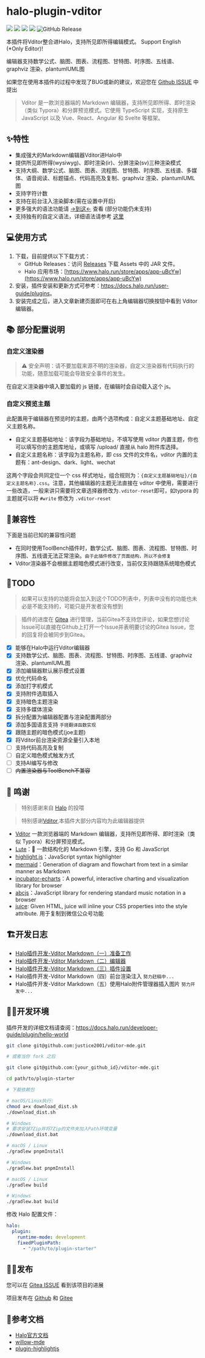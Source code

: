 # halo-plugin-vditor

<a href="https://www.halo.run/store/apps/app-uBcYw"><img src="https://img.shields.io/badge/Halo-应用市场-%230A81F5?logo=appstore&logoColor=%23fff"></a>
![](https://img.shields.io/badge/状态-稳定-red.svg)
![](https://img.shields.io/badge/启动时间-2023/11/23-green.svg)
![](https://img.shields.io/badge/优先级-HIGH-blue.svg)
![GitHub Release](https://img.shields.io/github/v/release/justice2001/halo-plugin-vditor?color=yellow&label=版本)

本插件将Vditor整合进Halo，支持所见即所得编辑模式。 Support English (*Only Editor)!

编辑器支持数学公式、脑图、图表、流程图、甘特图、时序图、五线谱、graphviz 渲染、plantumlUML图

如果您在使用本插件的过程中发现了BUG或新的建议，欢迎您在 [Github ISSUE](https://github.com/justice2001/halo-plugin-vditor/issues/new) 中提出

> Vditor 是一款浏览器端的 Markdown 编辑器，支持所见即所得、即时渲染（类似 Typora）和分屏预览模式。它使用 TypeScript 实现，支持原生 JavaScript 以及 Vue、React、Angular 和 Svelte 等框架。

## ✨特性

- 集成强大的Markdown编辑器Vditor进Halo中
- 提供所见即所得(wysiwyg)、即时渲染(ir)、分屏渲染(sv)三种渲染模式
- 支持大纲、数学公式、脑图、图表、流程图、甘特图、时序图、五线谱、多媒体、语音阅读、标题锚点、代码高亮及复制、graphviz 渲染、plantumlUML图
- 支持字符计数
- 支持在前台注入渲染脚本(需在设置中开启)
- 更多强大的语法功能请 [->到这<-](https://github.com/Vanessa219/vditor) 查看 (部分功能仍未支持)
- 支持独有的自定义语法，详细语法请参考 [这里](https://github.com/justice2001/vditor-halo-render#语法参考)

## 💻使用方式

1. 下载，目前提供以下下载方式：
    - GitHub Releases：访问 [Releases](https://github.com/justice2001/vditor-plugin/releases) 下载 Assets 中的 JAR 文件。
    - Halo 应用市场：[https://www.halo.run/store/apps/app-uBcYw](https://www.halo.run/store/apps/app-uBcYw)
2. 安装，插件安装和更新方式可参考：<https://docs.halo.run/user-guide/plugins>。
3. 安装完成之后，进入文章新建页面即可在右上角编辑器切换按钮中看到 Vditor 编辑器。

## 📚 部分配置说明

### 自定义渲染器

> ⚠️ 安全声明：请不要加载来源不明的渲染器，自定义渲染器有代码执行的功能，随意加载可能会导致安全事件的发生。

在自定义渲染器中填入要加载的 js 链接，在编辑时会自动载入这个 js。

### 自定义预览主题

此配置用于编辑器在预览时的主题，由两个选项构成：自定义主题基础地址、自定义主题名称。

- 自定义主题基础地址：该字段为基础地址，不填写使用 vditor 内置主题，你也可以填写你的主题库地址，或填写 /upload/ 直接从 halo 附件库选择。
- 自定义主题名称：该字段为主题名称，即 css 文件的文件名，vditor 内置的主题有：ant-design、dark、light、wechat

这两个字段会共同定位一个 css 样式地址，组合规则为：`{自定义主题基础地址}/{自定义主题名称}.css`。注意，其他编辑器的主题无法直接在 vditor 中使用，需要进行一些改造，一般来讲只需要将文章选择器修改为`.vditor-reset`即可，如typora 的主题就可以将 `#write` 修改为 `.vditor-reset`

## 🤖兼容性

下面是当前已知的兼容性问题

- 在同时使用ToolBench插件时，数学公式、脑图、图表、流程图、甘特图、时序图、五线谱无法正常渲染。`由于此插件修改了页面结构，所以不会修复`
- Vditor渲染器不会根据主题暗色模式进行改变，当前仅支持跟随系统暗色模式

## 📒TODO

> 如果可以支持的功能将会加入到这个TODO列表中，列表中没有的功能也未必是不能支持的，可能只是开发者没有想到

> 插件的进度在 [Gitea](https://git.mczhengyi.top/zhengyi/halo-plugin-vditor/issues) 进行管理，当前Gitea不支持您评论，如果您想讨论Issue可以直接在Github上打开一个Issue并表明要讨论的Gitea Issue，您的回复将会被同步到Gitea。

- [x] 能够在Halo中运行Vditor编辑器
- [x] 支持数学公式、脑图、图表、流程图、甘特图、时序图、五线谱、graphviz 渲染、plantumlUML图
- [x] 添加编辑器默认展示模式设置
- [x] 优化代码命名
- [x] 添加打字机模式
- [x] 支持附件选取插入
- [x] 支持暗色主题渲染
- [x] 支持多媒体渲染
- [x] 拆分配置为编辑器配置与渲染配置两部分
- [x] 添加多国语言支持 `手搓翻译函数实现`
- [x] 跟随主题的暗色模式(joe主题)
- [x] 将Vditor前台渲染资源全量引入本地
- [ ] 支持代码高亮及复制
- [ ] 自定义暗色模式触发方式
- [ ] 支持AI编写与修改
- [ ] ~~内置渲染器与ToolBench不兼容~~

## 🙏 鸣谢

> 特别感谢来自 [Halo](https://github.com/halo-dev) 的投喂

> 特别感谢[Vditor](https://github.com/Vanessa219/vditor),本插件大部分内容均为此编辑器提供

* [Vditor](https://github.com/Vanessa219/vditor) 一款浏览器端的 Markdown 编辑器，支持所见即所得、即时渲染（类似 Typora）和分屏预览模式。
* [Lute](https://github.com/88250/lute)：🎼 一款结构化的 Markdown 引擎，支持 Go 和 JavaScript
* [highlight.js](https://github.com/highlightjs/highlight.js)：JavaScript syntax highlighter
* [mermaid](https://github.com/knsv/mermaid)：Generation of diagram and flowchart from text in a similar manner as Markdown
* [incubator-echarts](https://github.com/apache/incubator-echarts)：A powerful, interactive charting and visualization library for browser
* [abcjs](https://github.com/paulrosen/abcjs)：JavaScript library for rendering standard music notation in a browser
* [juice](https://github.com/Automattic/juice): Given HTML, juice will inline your CSS properties into the style attribute. 用于复制到微信公众号功能

## 🏗开发日志

- [Halo插件开发-Vditor Markdown（一）准备工作](https://blog.mczhengyi.top/archives/halo-plugin-dev-vditor-markdown-prepare)
- [Halo插件开发-Vditor Markdown（二）编辑器](https://blog.mczhengyi.top/archives/halo-plugin-dev-vditor-markdown-editor)
- [Halo插件开发-Vditor Markdown（三）插件设置](https://blog.mczhengyi.top/archives/halo-plugin-dev-vditor-3-settings)
- Halo插件开发-Vditor Markdown（四）前台渲染注入 `努力赶稿中...`
- Halo插件开发-Vditor Markdown（五）使用Halo附件管理器插入图片 `努力开发中...`

## 🧑‍💻开发环境

插件开发的详细文档请查阅：<https://docs.halo.run/developer-guide/plugin/hello-world>

```bash
git clone git@github.com:justice2001/vditor-mde.git

# 或者当你 fork 之后

git clone git@github.com:{your_github_id}/vditor-mde.git
```

```bash
cd path/to/plugin-starter
```

```bash
# 下载依赖包

# macOS/Linux执行:
chmod a+x download_dist.sh
./download_dist.sh

# Windows
# 要求安装7Zip并将7Zip的文件夹加入Path环境变量
./download_dist.bat
```



```bash
# macOS / Linux
./gradlew pnpmInstall

# Windows
./gradlew.bat pnpmInstall
```

```bash
# macOS / Linux
./gradlew build

# Windows
./gradlew.bat build
```

修改 Halo 配置文件：

```yaml
halo:
  plugin:
    runtime-mode: development
    fixedPluginPath:
      - "/path/to/plugin-starter"
```

## 🧑‍💼发布

您可以在 [Gitea ISSUE](https://git.mczhengyi.top/zhengyi/halo-plugin-vditor/issues) 看到该项目的进展

项目发布在 [Github](https://github.com/justice2001/halo-plugin-vditor) 和 [Gitee](https://gitee.com/zhengyi59/halo-plugin-vditor)

## 📄参考文档

- [Halo官方文档](https://docs.halo.run)
- [willow-mde](https://github.com/guqing/willow-mde)
- [plugin-highlightjs](https://github.com/halo-sigs/plugin-highlightjs)